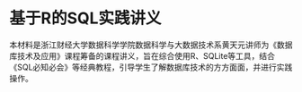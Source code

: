 # 基于R的SQL实践讲义
本材料是浙江财经大学数据科学学院数据科学与大数据技术系黄天元讲师为《数据库技术及应用》课程筹备的课程讲义，旨在综合使用R、SQLite等工具，结合《SQL必知必会》等经典教程，引导学生了解数据库技术的方方面面，并进行实践操作。
